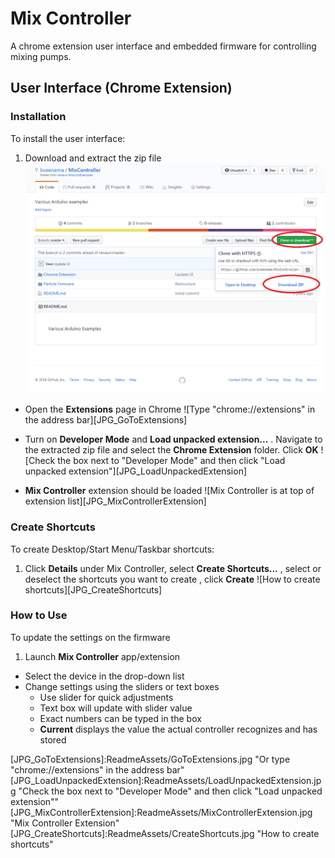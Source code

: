 # Mix Controller
A chrome extension user interface and embedded firmware for controlling mixing pumps.

## User Interface (Chrome Extension)
### Installation
To install the user interface:
1. Download and extract the zip file
![Img of where to go to download ZIP][JPG_downloadZIP]

* Open the **Extensions** page in Chrome
![Type "chrome://extensions" in the address bar][JPG_GoToExtensions]

* Turn on **Developer Mode** and **Load unpacked extension...** . Navigate to the extracted zip file and select the **Chrome Extension** folder.  Click **OK**
![Check the box next to "Developer Mode" and then click "Load unpacked extension"][JPG_LoadUnpackedExtension]

* **Mix Controller** extension should be loaded
![Mix Controller is at top of extension list][JPG_MixControllerExtension]

### Create Shortcuts
To create Desktop/Start Menu/Taskbar shortcuts:
1. Click **Details** under Mix Controller, select **Create Shortcuts...** , select or deselect the shortcuts you want to create , click **Create**
![How to create shortcuts][JPG_CreateShortcuts]

### How to Use
To update the settings on the firmware

1. Launch **Mix Controller** app/extension
* Select the device in the drop-down list
* Change settings using the sliders or text boxes
  * Use slider for quick adjustments
  * Text box will update with slider value
  * Exact numbers can be typed in the box
  * **Current** displays the value the actual controller recognizes and has stored






[JPG_downloadZIP]:ReadmeAssets/DownloadZip.jpg "How to download ZIP"
[JPG_GoToExtensions]:ReadmeAssets/GoToExtensions.jpg "Or type "chrome://extensions" in the address bar"
[JPG_LoadUnpackedExtension]:ReadmeAssets/LoadUnpackedExtension.jpg "Check the box next to "Developer Mode" and then click "Load unpacked extension""
[JPG_MixControllerExtension]:ReadmeAssets/MixControllerExtension.jpg "Mix Controller Extension"
[JPG_CreateShortcuts]:ReadmeAssets/CreateShortcuts.jpg "How to create shortcuts"
